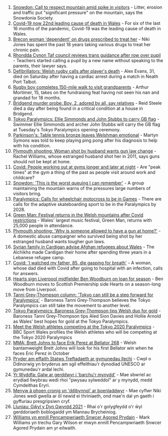 1. [Snowdon: Call to respect mountain amid spike in visitors](https://www.bbc.co.uk/news/uk-wales-58283816) - Litter, erosion and traffic put "significant pressure" on the mountain, says the Snowdonia Society.
2. [Covid-19 now 22nd leading cause of death in Wales](https://www.bbc.co.uk/news/uk-wales-58304855) - For six of the last 16 months of the pandemic, Covid-19 was the leading cause of death in Wales.
3. [Brecon woman 'dependent' on drugs prescribed to treat her](https://www.bbc.co.uk/news/uk-wales-57999182) - Niki Jones has spent the past 18 years taking various drugs to treat her chronic pain.
4. [Rhondda Cynon Taf council reviews trans guidance after row over pupil](https://www.bbc.co.uk/news/uk-wales-58305271) - Teachers started calling a pupil by a new name without speaking to the parents, their lawyer says.
5. [Defibrillators: Welsh rugby calls after player's death](https://www.bbc.co.uk/news/uk-wales-58302827) - Alex Evans, 31, died on Saturday after having a cardiac arrest during a match in Neath Port Talbot.
6. [Rugby boy completes 150-mile walk to visit grandparents](https://www.bbc.co.uk/news/uk-england-coventry-warwickshire-58308921) - Arthur Mortimer, 15, takes on the fundraising feat having not seen his nan and grandad for 18 months.
7. [Bridgend murder probe: Boy, 2, adored by all, say relatives](https://www.bbc.co.uk/news/uk-wales-58305253) - Reid Steele died a day after being found in a critical condition at a house in Bridgend.
8. [Tokyo Paralympics: Ellie Simmonds and John Stubbs to carry GB flag](https://www.bbc.co.uk/sport/disability-sport/58303759) - Swimmer Ellie Simmonds and archer John Stubbs will carry the GB flag at Tuesday's Tokyo Paralympics opening ceremony.
9. [Parkinson's: Table tennis bronze leaves Welshman emotional](https://www.bbc.co.uk/news/uk-wales-58303655) - Martyn Symons was told to keep playing ping pong after his diagnosis to help with his condition.
10. [Plymouth shooting: Woman shot by husband wants gun law change](https://www.bbc.co.uk/news/uk-wales-58283811) - Rachel Williams, whose estranged husband shot her in 2011, says guns should not be kept at home.
11. [Covid: People working out at gyms longer and later at night](https://www.bbc.co.uk/news/uk-wales-58260865) - Are "peak times" at the gym a thing of the past as people visit around work and childcare?
12. [Snowdon: 'This is the worst queuing I can remember'](https://www.bbc.co.uk/news/uk-wales-58284171) - A group maintaining the mountain warns of the pressures large numbers of visitors bring.
13. [Paralympics: Calls for wheelchair motocross to be in Games](https://www.bbc.co.uk/news/uk-england-manchester-58297582) - There are calls for the adaptive skateboarding sport to be in the Paralympics by 2028.
14. [Green Man: Festival returns in the Welsh mountains after Covid restrictions](https://www.bbc.co.uk/news/entertainment-arts-58282999) - Wales' largest music festival, Green Man, returns with 25,000 people in attendance.
15. [Plymouth shooting: 'Why is someone allowed to have a gun at home?'](https://www.bbc.co.uk/news/uk-wales-58283814) - A domestic abuse campaigner who survived being shot by her estranged husband wants tougher gun laws.
16. [Syrian family in Cardigan advise Afghan refugees about Wales](https://www.bbc.co.uk/news/uk-wales-58285615) - The Alchikhs made Cardigan their home after spending three years in a Lebanese refugee camp.
17. [Covid: 'I watched my father, 85, die gasping for breath'](https://www.bbc.co.uk/news/uk-wales-58278351) - A woman, whose dad died with Covid after going to hospital with an infection, calls for answers.
18. [Hearts sign Liverpool midfielder Ben Woodburn on loan for season](https://www.bbc.co.uk/sport/football/58309178) - Ben Woodburn moves to Scottish Premiership side Hearts on a season-long move from Liverpool.
19. [Tanni Grey-Thompson column: 'Tokyo can still be a step forward for Paralympics'](https://www.bbc.co.uk/sport/disability-sport/58266243) - Baroness Tanni Grey-Thompson believes the Tokyo Paralympics can still take the movement to another level.
20. [Tokyo Paralympics: Baroness Grey-Thompson tips Welsh duo for gold](https://www.bbc.co.uk/sport/av/disability-sport/58310373) - Baroness Tanni Grey-Thompson tips Aled Sion Davies and Hollie Arnold as Wales' best hopes for gold at the Tokyo Paralympics.
21. [Meet the Welsh athletes competing at the Tokyo 2020 Paralympics](https://www.bbc.co.uk/sport/disability-sport/58292355) - BBC Sport Wales profiles the Welsh athletes who will be competing at the Tokyo 2020 Paralympics
22. [MMA: Brett Johns to face Erik Perez at Bellator 268](https://www.bbc.co.uk/sport/wales/58306144) - Welsh bantamweight Brett Johns will look for his first Bellator win when he faces Eric Perez in October
23. [Pryder am effaith Statws Treftadaeth ar gymunedau llechi](https://www.bbc.co.uk/newyddion/58235400) - Cwpl o Ddinorwig yn bryderus am sgil effeithiau'r dynodiad UNESCO ar gymunedau'r ardal lechi.
24. [Yr Wyddfa: Galw ar gerddwyr i 'barchu'r mynydd'](https://www.bbc.co.uk/newyddion/58299396) - Mae sbwriel ac erydiad llwybrau wedi rhoi "pwysau sylweddol" ar y mynydd, medd Cymdeithas Eryri.
25. [Menyw â phoen cronig yn 'ddibynnol' ar boenladdwyr](https://www.bbc.co.uk/newyddion/58192418) - Mae cyflwr Niki Jones wedi gwella ar ôl newid ei thriniaeth, ond mae'n dal yn gaeth i gyffuriau presgripsiwn cryf.
26. [Lluniau: Gŵyl y Dyn Gwyrdd 2021](https://www.bbc.co.uk/newyddion/58305385) - Rhai o'r golygfeydd o'r ŵyl gerddoriaeth boblogaidd ym Mannau Brycheiniog.
27. [Williams yn ennill Pencampwriaeth Snwcer Agored Prydain](https://www.bbc.co.uk/newyddion/58302742) - Mark Williams yn trechu Gary Wilson er mwyn ennill Pencampwriaeth Snwcer Agored Prydain am yr eilwaith.
